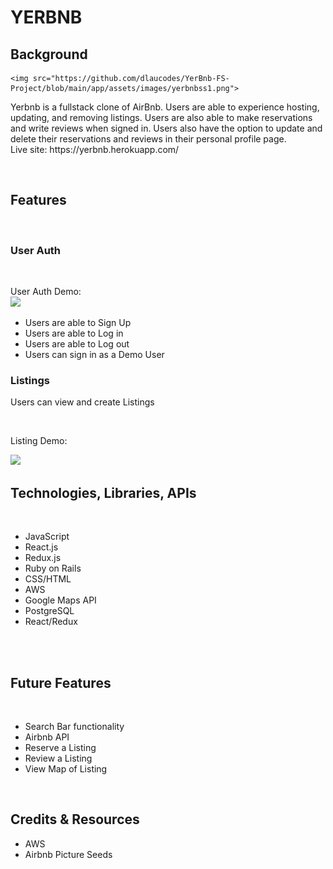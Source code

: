 # YERBNB

## Background

    <img src="https://github.com/dlaucodes/YerBnb-FS-Project/blob/main/app/assets/images/yerbnbss1.png">

<p>
    Yerbnb is a fullstack clone of AirBnb.  Users are able to experience hosting, updating, and removing listings.  Users are also able to make reservations and write reviews when signed in.  Users also have the option to update and delete their reservations and reviews in their personal profile page.  
    <br>
    Live site: https://yerbnb.herokuapp.com/
</p>
<br>

## Features

<br>

### User Auth

<br>
<p>
    User Auth Demo:
    <br>
    <img src="https://github.com/dlaucodes/YerBnb-FS-Project/blob/main/authdemo.gif">
</p>
<ul>
    <li>Users are able to Sign Up
    <li>Users are able to Log in
    <li>Users are able to Log out
    <li>Users can sign in as a Demo User
</ul>

### Listings

<p>
Users can view and create Listings
</p>
<br>

Listing Demo:
<br>

<p>
<img src="https://github.com/dlaucodes/YerBnb-FS-Project/blob/main/listingdemo.gif">
</p>

## Technologies, Libraries, APIs

<br>
<ul>
    <li> JavaScript
    <li> React.js
    <li> Redux.js
    <li> Ruby on Rails
    <li> CSS/HTML
    <li> AWS
    <li> Google Maps API
    <li> PostgreSQL
    <li> React/Redux
</ul>
<br>
<br>

## Future Features

<br>
<ul>
    <li> Search Bar functionality
    <li> Airbnb API
    <li> Reserve a Listing
    <li> Review a Listing
    <li> View Map of Listing
</ul>
<br>

## Credits & Resources

<ul>
    <li>AWS
    <li>Airbnb Picture Seeds
</ul>
